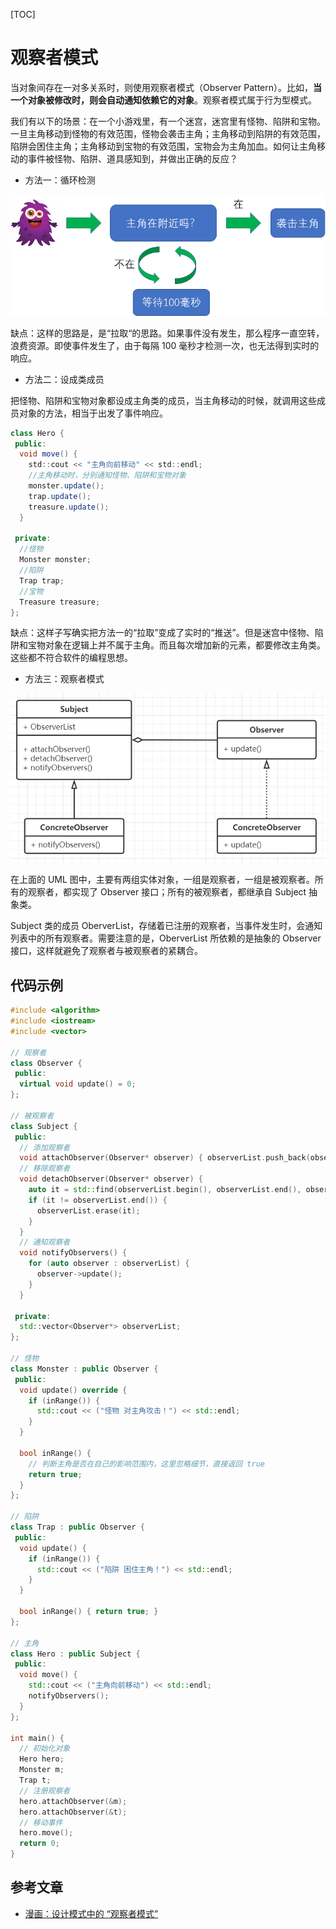 [TOC]

# 观察者模式

当对象间存在一对多关系时，则使用观察者模式（Observer Pattern）。比如，**当一个对象被修改时，则会自动通知依赖它的对象**。观察者模式属于行为型模式。

我们有以下的场景：在一个小游戏里，有一个迷宫，迷宫里有怪物、陷阱和宝物。一旦主角移动到怪物的有效范围，怪物会袭击主角；主角移动到陷阱的有效范围，陷阱会困住主角；主角移动到宝物的有效范围，宝物会为主角加血。如何让主角移动的事件被怪物、陷阱、道具感知到，并做出正确的反应？

- 方法一：循环检测

![方法一](./.观察者模式.assets/方法一.png)

缺点：这样的思路是，是“拉取“的思路。如果事件没有发生，那么程序一直空转，浪费资源。即使事件发生了，由于每隔 100 毫秒才检测一次，也无法得到实时的响应。

- 方法二：设成类成员

把怪物、陷阱和宝物对象都设成主角类的成员，当主角移动的时候，就调用这些成员对象的方法，相当于出发了事件响应。

```java
class Hero {
 public:
  void move() {
    std::cout << "主角向前移动" << std::endl;
    //主角移动时，分别通知怪物、陷阱和宝物对象
    monster.update();
    trap.update();
    treasure.update();
  }

 private:
  //怪物
  Monster monster;
  //陷阱
  Trap trap;
  //宝物
  Treasure treasure;
};
```

缺点：这样子写确实把方法一的“拉取”变成了实时的“推送”。但是迷宫中怪物、陷阱和宝物对象在逻辑上并不属于主角。而且每次增加新的元素，都要修改主角类。这些都不符合软件的编程思想。

- 方法三：观察者模式

![观察者模式](./.观察者模式.assets/观察者模式.png)

在上面的 UML 图中，主要有两组实体对象，一组是观察者，一组是被观察者。所有的观察者，都实现了 Observer 接口；所有的被观察者，都继承自 Subject 抽象类。

Subject 类的成员 OberverList，存储着已注册的观察者，当事件发生时，会通知列表中的所有观察者。需要注意的是，OberverList 所依赖的是抽象的 Observer 接口，这样就避免了观察者与被观察者的紧耦合。

## 代码示例

```cpp
#include <algorithm>
#include <iostream>
#include <vector>

// 观察者
class Observer {
 public:
  virtual void update() = 0;
};

// 被观察者
class Subject {
 public:
  // 添加观察者
  void attachObserver(Observer* observer) { observerList.push_back(observer); }
  // 移除观察者
  void detachObserver(Observer* observer) {
    auto it = std::find(observerList.begin(), observerList.end(), observer);
    if (it != observerList.end()) {
      observerList.erase(it);
    }
  }
  // 通知观察者
  void notifyObservers() {
    for (auto observer : observerList) {
      observer->update();
    }
  }

 private:
  std::vector<Observer*> observerList;
};

// 怪物
class Monster : public Observer {
 public:
  void update() override {
    if (inRange()) {
      std::cout << ("怪物 对主角攻击！") << std::endl;
    }
  }

  bool inRange() {
    // 判断主角是否在自己的影响范围内，这里忽略细节，直接返回 true
    return true;
  }
};

// 陷阱
class Trap : public Observer {
 public:
  void update() {
    if (inRange()) {
      std::cout << ("陷阱 困住主角！") << std::endl;
    }
  }

  bool inRange() { return true; }
};

// 主角
class Hero : public Subject {
 public:
  void move() {
    std::cout << ("主角向前移动") << std::endl;
    notifyObservers();
  }
};

int main() {
  // 初始化对象
  Hero hero;
  Monster m;
  Trap t;
  // 注册观察者
  hero.attachObserver(&m);
  hero.attachObserver(&t);
  // 移动事件
  hero.move();
  return 0;
}

```

## 参考文章

- [漫画：设计模式中的 “观察者模式”](https://mp.weixin.qq.com/s/JHIzGc1c0EyT-LfuUhyTtA)